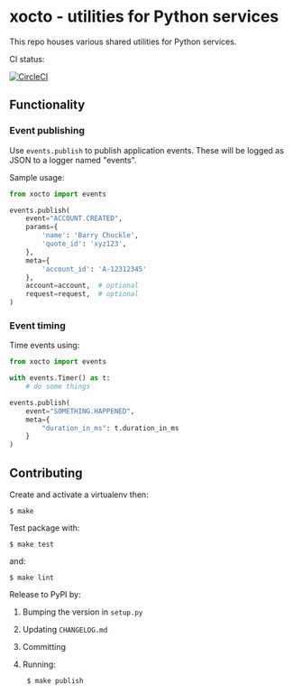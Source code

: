 # xocto - utilities for Python services

This repo houses various shared utilities for Python services.

CI status:

[![CircleCI](https://circleci.com/gh/octoenergy/xocto/tree/master.svg?style=svg)](https://circleci.com/gh/octoenergy/xocto/tree/master)

## Functionality

### Event publishing

Use `events.publish` to publish application events. These will be logged as JSON
to a logger named "events". 

Sample usage:

```python
from xocto import events

events.publish(
    event="ACCOUNT.CREATED", 
    params={
        'name': 'Barry Chuckle', 
        'quote_id': 'xyz123',
    },
    meta={
        'account_id': 'A-12312345'
    },
    account=account,  # optional
    request=request,  # optional
)
```

### Event timing

Time events using:

```python
from xocto import events

with events.Timer() as t:
    # do some things

events.publish(
    event="SOMETHING.HAPPENED",
    meta={
        "duration_in_ms": t.duration_in_ms 
    }
)
```

## Contributing

Create and activate a virtualenv then:

    $ make

Test package with:

    $ make test

and:

    $ make lint  

Release to PyPI by:

1. Bumping the version in `setup.py`

2. Updating `CHANGELOG.md`

3. Committing

3. Running: 

        $ make publish
